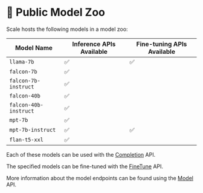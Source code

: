 # 🦙 Public Model Zoo

Scale hosts the following models in a model zoo:

| Model Name | Inference APIs Available | Fine-tuning APIs Available |
| --- | --- | --- |
| `llama-7b` | ✅ | ✅ |
| `falcon-7b` | ✅ |  |
| `falcon-7b-instruct` | ✅ |  |
| `falcon-40b` | ✅ |  |
| `falcon-40b-instruct` | ✅ |  |
| `mpt-7b` | ✅ |  |
| `mpt-7b-instruct` | ✅ | ✅ |
| `flan-t5-xxl` | ✅ |  |

Each of these models can be used with the
[Completion](../api/python_client/#llmengine.Completion) API.

The specified models can be fine-tuned with the
[FineTune](../api/python_client/#llmengine.FineTune) API.

More information about the model endpoints can be found using the
[Model](../api/python_client/#llmengine.Model) API.

